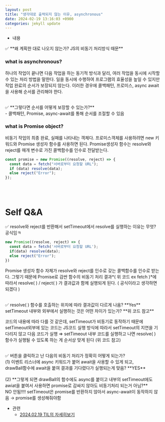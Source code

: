 ```yaml
---
layout: post
title: "생각대로 출력되지 않는 이유, asynchronous"
date: 2024-02-19 13:16:03 +0900
categories: jekyll update
---
```


- 내용
<aside>
✅ **왜 계획한 대로 나오지 않는가? JS의 비동기 처리방식 때문**
</aside>

### what is asynchronous?

하나의 작업이 끝나면 다음 작업을 하는 동기적 방식과 달리,
여러 작업을 동시에 시작할 수 있는 처리 방법을 말한다. 일을 동시에 수행하여 프로그램의 효율성을 높일 수 있지만 작업 완료의 순서가 보장되지 않는다.
이러한 경우에 콜백패턴, 프로미스, async await을 사용해 순서를 관리해야 한다.
<br>
<br>

<aside>
✅ **그렇다면 순서를 어떻게 보장할 수 있는가?**
</aside>
- 콜백패턴, Promise, async-await를 통해 순서를 조절할 수 있음

### what is Promise object?

비동기 작업의 최종 완료, 실패를 나타내는 객체다.
프로미스객체를 사용하려면 new 키워드와 Promise 생성자 함수를 사용하면 된다. Promise생성자 함수는 resolve와 reject를 매개 변수로 가진 콜백함수를 인수로 전달받는다.

```jsx
const promise = new Promise((resolve, reject) => {
  const data = fetch("서버로부터 요청할 URL");
  if (data) resolve(data);
  else reject("Error");
});
```

<br>
<br>

# Self Q&A
<aside>
✅ resolve와 reject를 반환해서 setTimeout에서 resolve를 실행하는 이유는 무엇? 공식임ㅋ
</aside>

```jsx
new Promise((resolve, reject) => {
  const data = fetch('서버로부터 요청할 URL');
  if(data) resolve(data); 
  else reject("Error"); 
})
```

Promise 생성자 함수 자체가 resolve와 reject를 인수로 갖는 콜백함수를 인수로 받는다. 
그렇기 때문에 Promise로 감싼 함수의 비동기 처리 결과*( 위 코드 ex fetch )*에 따라서 resolve( ) / reject( ) 가 결과값과 함께 실행되게 된다. ( 공식이라고 생각하면 되겠다 )
<br>
<br>

<aside>
✅ resolve( ) 함수를 호출하는 위치에 따라 결과값이 다르게 나옴? **Yes**
setTimeout 내부와 외부에서 실행하는 것은 어떤 차이가 있는가? **위 코드 참고**
</aside>

코드의 내용에 따라 다를 것 같은데, 
setTimeout가 비동기로 동작하기 때문에 setTimeout외부에 있는 코드는 JS코드 실행 방식에 따라서 setTimeout의 지연을 기다리지 않고 다음 코드가 실행 ⇒ setTimeout 내부 코드를 실행하고 나면 resolve( ) 함수가 실행될 수 있도록 하는 게 순서상 맞게 된다 (위 코드 참고)
<br>
<br>

<aside>
✅ 버튼을 클릭하고 난 다음의 비동기 처리가 정확히 어떻게 되는가?<br>
(1) 이벤트 리스너에 async 키워드가 붙어 await을 사용할 수 있게 되고,<br>
drawBall함수에 await을 붙여 결과를 기다렸다가 실행되는게 맞음? **YES**<br>
<br>
(2) **그렇게 되면 drawBall의 함수에도 async를 붙이고 내부의 setTimeout에도 awiat을 붙여서 사용하면 promise로 감싸지 않아도 비동기처리 되는거 아님?**<br>
NO 안됨!!!! setTimeout은 promise를 반환하지 않아서 async-await이 동작하지 않음 → promise를 생성해줘야함
</aside>


- 관련
  - <a href='https://www.notion.so/fun-blog/7b0a8a44708644f5a95f6b59c3fa1e7c' target="_blank"> 2024.02.19 TIL의 자세히보기 </a>
